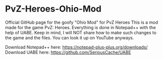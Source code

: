 # PvZ-Heroes-Ohio-Mod
Official GitHub page for the goofy "Ohio Mod" for PvZ Heroes
This is a mod made for the game PvZ: Heroes. Everything is done in Notepad++ with the help of UABE.
Keep in mind, I will NOT share how to make such changes to the game and the files. You can look it up on YouTube anyways.

Download Notepad++ here: https://notepad-plus-plus.org/downloads/
Download UABE here: https://github.com/SeriousCache/UABE
